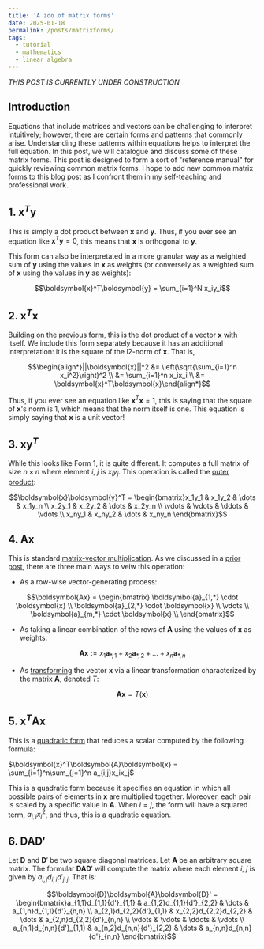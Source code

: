 ```yaml
---
title: 'A zoo of matrix forms'
date: 2025-01-18
permalink: /posts/matrixforms/
tags:
  - tutorial
  - mathematics
  - linear algebra
---
```


_THIS POST IS CURRENTLY UNDER CONSTRUCTION_

Introduction
------------

Equations that include matrices and vectors can be challenging to interpret intuitively; however, there are certain forms and patterns that commonly arise. Understanding these patterns within equations helps to interpret the full equation. In this post, we will catalogue and discuss some of these matrix forms. This post is designed to form a sort of "reference manual" for quickly reviewing common matrix forms. I hope to add new common matrix forms to this blog post as I confront them in my self-teaching and professional work.

1\. $\boldsymbol{x}^T\boldsymbol{y}$
------------------------------------

This is simply a dot product between $\boldsymbol{x}$ and $\boldsymbol{y}$. Thus, if you ever see an equation like $\boldsymbol{x}^T\boldsymbol{y} = 0$, this means that $\boldsymbol{x}$ is orthogonal to $\boldsymbol{y}$. 

This form can also be interpretated in a more granular way as a weighted sum of $\boldsymbol{y}$ using the values in $\boldsymbol{x}$ as weights (or conversely as a weighted sum of $\boldsymbol{x}$ using the values in $\boldsymbol{y}$ as weights):

$$\boldsymbol{x}^T\boldsymbol{y} = \sum_{i=1}^N x_iy_i$$

2\. $\boldsymbol{x}^T\boldsymbol{x}$
------------------------------------

Building on the previous form, this is the dot product of a vector $\boldsymbol{x}$ with itself. We include this form separately because it has an additional interpretation: it is the square of the l2-norm of $\boldsymbol{x}$. That is,

$$\begin{align*}||\boldsymbol{x}||^2 &= \left(\sqrt{\sum_{i=1}^n x_i^2}\right)^2 \\ &= \sum_{i=1}^n x_ix_i \\ &= \boldsymbol{x}^T\boldsymbol{x}\end{align*}$$

Thus, if you ever see an equation like $\boldsymbol{x}^T\boldsymbol{x} = 1$, this is saying that the square of $\boldsymbol{x}$'s norm is 1, which means that the norm itself is one. This equation is simply saying that $\boldsymbol{x}$ is a unit vector!

3\. $\boldsymbol{x}\boldsymbol{y}^T$
------------------------------------

While this looks like Form 1, it is quite different. It computes a full matrix of size $n \times n$ where element $i$, $j$ is $x_iy_j$. This operation is called the [outer product](https://en.wikipedia.org/wiki/Outer_product):

$$\boldsymbol{x}\boldsymbol{y}^T = \begin{bmatrix}x_1y_1 & x_1y_2 & \dots & x_1y_n \\ x_2y_1 & x_2y_2 & \dots & x_2y_n \\ \vdots & \vdots & \ddots & \vdots \\ x_ny_1 & x_ny_2 & \dots & x_ny_n \end{bmatrix}$$

4\. $\boldsymbol{Ax}$
--------------------

This is standard [matrix-vector multiplication](https://mbernste.github.io/posts/matrix_vector_mult/). As we discussed in a [prior post](https://mbernste.github.io/posts/matrix_vector_mult/), there are three main ways to veiw this operation:

* As a row-wise vector-generating process:
  
$$\boldsymbol{Ax} = \begin{bmatrix} \boldsymbol{a}_{1,*} \cdot \boldsymbol{x} \\ \boldsymbol{a}_{2,*}  \cdot \boldsymbol{x} \\ \vdots \\ \boldsymbol{a}_{m,*}  \cdot \boldsymbol{x} \\ \end{bmatrix}$$

* As taking a linear combination of the rows of $\boldsymbol{A}$ using the values of $\boldsymbol{x}$ as weights:

$$\boldsymbol{A}\boldsymbol{x} := x_1\boldsymbol{a}_{*,1} + x_2\boldsymbol{a}_{*,2} + \dots +  x_n\boldsymbol{a}_{*,n}$$

* As [transforming](https://mbernste.github.io/posts/matrices_linear_transformations/)  the vector $\boldsymbol{x}$ via a linear transformation characterized by the matrix $\boldsymbol{A}$, denoted $T$:

$$\boldsymbol{Ax} = T(\boldsymbol{x})$$

5\. $\boldsymbol{x}^T\boldsymbol{A}\boldsymbol{x}$
--------------------------------------------------

This is a [quadratic form](https://en.wikipedia.org/wiki/Quadratic_form) that reduces a scalar computed by the following formula:

$\boldsymbol{x}^T\boldsymbol{A}\boldsymbol{x} = \sum_{i=1}^n\sum_{j=1}^n a_{i,j}x_ix_j$

This is a quadratic form because it specifies an equation in which all possible pairs of elements in $\boldsymbol{x}$ are multiplied together. Moreover, each pair is scaled by a specific value in $\boldsymbol{A}$. When $i = j$, the form will have a squared term, $a_{i,i}x_i^2$, and thus, this is a quadratic equation.

6\. $\boldsymbol{D}\boldsymbol{A}\boldsymbol{D}'$
------------------------------------------------

Let $\boldsymbol{D}$ and $\boldsymbol{D}'$ be two square diagonal matrices. Let $\boldsymbol{A}$ be an arbitrary square matrix. The formular $\boldsymbol{D}\boldsymbol{A}\boldsymbol{D}'$ will compute the matrix where each element $i$, $j$ is given by $a_{i,j}d_{i,i}{d'}_{j,j}$. That is:

$$\boldsymbol{D}\boldsymbol{A}\boldsymbol{D}' = \begin{bmatrix}a_{1,1}d_{1,1}{d'}_{1,1} & a_{1,2}d_{1,1}{d'}_{2,2} & \dots  & a_{1,n}d_{1,1}{d'}_{n,n} \\  a_{2,1}d_{2,2}{d'}_{1,1} & x_{2,2}d_{2,2}d_{2,2} & \dots  & a_{2,n}d_{2,2}{d'}_{n,n} \\ \vdots & \vdots & \ddots & \vdots \\  a_{n,1}d_{n,n}{d'}_{1,1} & a_{n,2}d_{n,n}{d'}_{2,2} & \dots  & a_{n,n}d_{n,n}{d'}_{n,n} \end{bmatrix}$$

   


